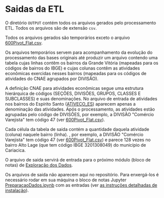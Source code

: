 # Saidas da ETL

O diretório `OUTPUT` contém todos os arquivos gerados pelo processamento ETL. Todos os arquivos são de extensão `csv`.

Todos os arquivos gerados são temporários exceto o arquivo [600Pivot_Flat.csv](https://github.com/LabPEC/ProjetoAnaliseDados/blob/main/02Explorar/INPUT/600Pivot_Flat.csv).

Os arquivos temporários servem para acompanhamento da evolução do processamento das bases originais até produzir um arquivo contendo uma tabela cujas linhas contêm os bairros da Grande Vitória (mapeadas para os códigos de bairros do IBGE) e cujas colunas contêm as atividades econômicas exercidas nesses bairros (mapeadas para os códigos de atividades do CNAE agrupados por DIVISÃO).

A definição CNAE para atividades econômicas segue uma estrutura hierárquica de códigos (SEÇÕES, DIVISÕES, GRUPOS, CLASSES E SUBCLASSES) e suas denominações. No arquivo de entrada de atividades nos bairros do Espírito Santo ([ATIVECO_ES](https://github.com/LabPEC/ProjetoAnaliseDados/blob/main/01ETL/INPUT/AtividadesEconomicas_ES.csv.tar.gz)) aparecem apenas a denominação das atividades. Após o processamento, as atividades estão agrupadas pelo código de DIVISÕES, por exemplo, a DIVISÃO "Comércio Varejista" tem código 47 (ver [600Pivot_Flat.csv](https://github.com/LabPEC/ProjetoAnaliseDados/blob/main/02Explorar/INPUT/600Pivot_Flat.csv)).

Cada célula da tabela de saida contém a quantidade daquela atividade (coluna) naquele bairro (linha). , por exemplo, a DIVISÃO "Comércio Varejista" tem código 47 (ver [600Pivot_Flat.csv](https://github.com/LabPEC/ProjetoAnaliseDados/blob/main/02Explorar/INPUT/600Pivot_Flat.csv)) e parece 128 vezes no bairro Alto Lage (que tem código IBGE 3201308049) do município de Cariacica. 

O arquivo de saida servirá de entrada para o próximo módulo (bloco de notas) de [Exploração dos Dados](https://github.com/LabPEC/ProjetoAnaliseDados/tree/main/02Explorar).

Os arquivos de saida não aparecem aqui no repositório. Para enxergá-los é necessário rodar em sua máquína o bloco de notas Jupyter [PreparacaoDados.ipynb](https://github.com/LabPEC/ProjetoAnaliseDados/blob/main/01ETL/PreparacaoDados.ipynb) com as entradas (ver [as instruções detalhadas de instalação](https://github.com/LabPEC/ProjetoAnaliseDados/blob/main/INSTALL.md)).


